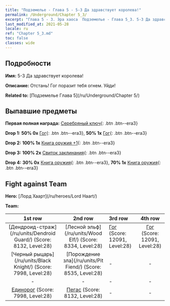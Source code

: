 ```yaml
---
title: "Подземелье - Глава 5 - 5-3 Да здравствует королева!"
permalink: /Underground/Chapter 5_3/
excerpt: "Глава 5 - 3. Эра хаоса  Подземелье - Глава 5_3. 5-3 Да здравствует королева!"
last_modified_at: 2021-05-28
locale: ru
ref: "Chapter 5_3.md"
toc: false
classes: wide
---
```


## Подробности

 **Имя:** 5-3 Да здравствует королева!

 **Описание:** Отстань! Гог поразит тебя огнем. Уйди!

 **Related to:** [Подземелье Глава 5](/ru/Underground/Chapter 5/)

## Выпавшие предметы

 **Первая полная награда:** [Серебряный ключ](/ItemsRU/con_693/){: .btn .btn--era3}

 **Drop 1:** **50% 0x** [Гог](/ItemsRU/unt_227/){: .btn .btn--era3}, **50% 1x** [Гог](/ItemsRU/unt_227/){: .btn .btn--era3}

 **Drop 2:** **100% 1x** [Книга оружия +1](/ItemsRU/mat_25/){: .btn .btn--era3}

 **Drop 3:** **100% 2x** [Свиток заклинания](/ItemsRU/con_694/){: .btn .btn--era3}

 **Drop 4:** **30% 0x** [Книга оружия](/ItemsRU/mat_18/){: .btn .btn--era3}, **70% 1x** [Книга оружия](/ItemsRU/mat_18/){: .btn .btn--era3}


## Fight against Team
 **Hero:** [Лорд Хаарт](/ru/heroes/Lord Haart/)

 **Team:**


  | 1st row | 2nd row | 3rd row | 4th row |
  |:----:|:----:|:----|:----:|
  | [Дендроид-страж](/ru/units/Dendroid Guard/) (Score: 8132, Level:28)  | [Лесной эльф](/ru/units/Wood Elf/) (Score: 8334, Level:28)  | [Гог](/ru/units/Gog/) (Score: 12091, Level:28)  | [Гог](/ru/units/Gog/) (Score: 12091, Level:28)  |
  | [Черный рыцарь](/ru/units/Black Knight/) (Score: 7998, Level:28)  | [Порождение зла](/ru/units/Pit Fiend/) (Score: 8535, Level:28)  | - | - |
  | - | - | - | - |
  | [Единорог](/ru/units/Unicorn/) (Score: 7998, Level:28)  | [Пегас](/ru/units/Pegasus/) (Score: 8132, Level:28)  | - | - |


